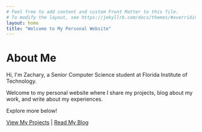 ```yaml
---
# Feel free to add content and custom Front Matter to this file.
# To modify the layout, see https://jekyllrb.com/docs/themes/#overriding-theme-defaults
layout: home
title: "Welcome to My Personal Website"
---
```


# About Me

Hi, I'm Zachary, a Senior Computer Science student at Florida Institute of Technology.

Welcome to my personal website where I share my projects, blog about my work, and write about my experiences.

Explore more below!

[View My Projects](projects.html) | [Read My Blog](blog.html)
